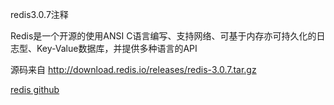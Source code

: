 redis3.0.7注释

Redis是一个开源的使用ANSI C语言编写、支持网络、可基于内存亦可持久化的日志型、Key-Value数据库，并提供多种语言的API

源码来自 http://download.redis.io/releases/redis-3.0.7.tar.gz


[redis github](https://github.com/antirez/redis "redis")